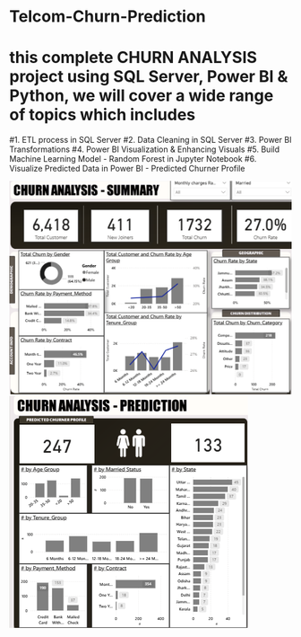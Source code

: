# Telcom-Churn-Prediction

# this complete CHURN ANALYSIS project using SQL Server, Power BI & Python, we will cover a wide range of topics which includes
#1. ETL process in SQL Server
#2. Data Cleaning in SQL Server
#3. Power BI Transformations
#4. Power BI Visualization & Enhancing Visuals
#5. Build Machine Learning Model - Random Forest in Jupyter Notebook
#6. Visualize Predicted Data in Power BI - Predicted Churner Profile

![image alt](https://github.com/venu608/Telcom-Churn-Prediction/blob/0c10862efaf9d602b8cec62d1856e46b78b2ffa4/Screenshot%202025-07-25%20220426.png)
![image alt](https://github.com/venu608/Telcom-Churn-Prediction/blob/0c10862efaf9d602b8cec62d1856e46b78b2ffa4/Screenshot%202025-07-25%20220505.png)
